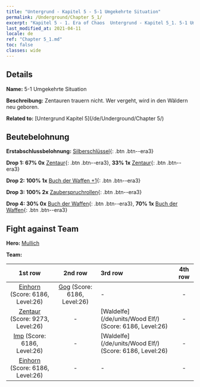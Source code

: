 ```yaml
---
title: "Untergrund - Kapitel 5 - 5-1 Umgekehrte Situation"
permalink: /Underground/Chapter 5_1/
excerpt: "Kapitel 5 - 1. Era of Chaos  Untergrund - Kapitel 5_1. 5-1 Umgekehrte Situation"
last_modified_at: 2021-04-11
locale: de
ref: "Chapter 5_1.md"
toc: false
classes: wide
---
```


## Details

 **Name:** 5-1 Umgekehrte Situation

 **Beschreibung:** Zentauren trauern nicht. Wer vergeht, wird in den Wäldern neu geboren.

 **Related to:** [Untergrund Kapitel 5](/de/Underground/Chapter 5/)

## Beutebelohnung

 **Erstabschlussbelohnung:** [Silberschlüssel](/de/Items/con_693/){: .btn .btn--era3}

 **Drop 1:** **67% 0x** [Zentaur](/de/Items/unt_199/){: .btn .btn--era3}, **33% 1x** [Zentaur](/de/Items/unt_199/){: .btn .btn--era3}

 **Drop 2:** **100% 1x** [Buch der Waffen +1](/de/Items/mat_25/){: .btn .btn--era3}

 **Drop 3:** **100% 2x** [Zauberspruchrollen](/de/Items/con_694/){: .btn .btn--era3}

 **Drop 4:** **30% 0x** [Buch der Waffen](/de/Items/mat_18/){: .btn .btn--era3}, **70% 1x** [Buch der Waffen](/de/Items/mat_18/){: .btn .btn--era3}


## Fight against Team
 **Hero:** [Mullich](/de/heroes/Mullich/)

 **Team:**


  | 1st row | 2nd row | 3rd row | 4th row |
  |:----:|:----:|:----|:----:|
  | [Einhorn](/de/units/Unicorn/) (Score: 6186, Level:26)  | [Gog](/de/units/Gog/) (Score: 6186, Level:26)  | - | - |
  | [Zentaur](/de/units/Centaur/) (Score: 9273, Level:26)  | - | [Waldelfe](/de/units/Wood Elf/) (Score: 6186, Level:26)  | - |
  | [Imp](/de/units/Imp/) (Score: 6186, Level:26)  | - | [Waldelfe](/de/units/Wood Elf/) (Score: 6186, Level:26)  | - |
  | [Einhorn](/de/units/Unicorn/) (Score: 6186, Level:26)  | - | - | - |



